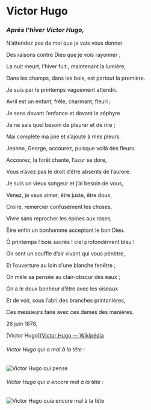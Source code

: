 # Victor Hugo



### *Après l’hiver Victor Hugo,*

N’attendez pas de moi que je vais vous donner

Des raisons contre Dieu que je vois rayonner ;

La nuit meurt, l’hiver fuit ; maintenant la lumière,

Dans les champs, dans les bois, est partout la première.



Je suis par le printemps vaguement attendri.

Avril est un enfant, frêle, charmant, fleuri ;

Je sens devant l’enfance et devant le zéphyre

Je ne sais quel besoin de pleurer et de rire ; 

Mai complète ma joie et s’ajoute à mes pleurs. 



Jeanne, George, accourez, puisque voilà des fleurs. 

Accourez, la forêt chante, l’azur se dore, 

Vous n’avez pas le droit d’être absents de l’aurore. 

Je suis un vieux songeur et j’ai besoin de vous, 

Venez, je veux aimer, être juste, être doux, 

Croire, remercier confusément les choses, 

Vivre sans reprocher les épines aux roses, 

Être enfin un bonhomme acceptant le bon Dieu. 



Ô printemps ! bois sacrés ! ciel profondément bleu ! 

On sent un souffle d’air vivant qui vous pénètre, 

Et l’ouverture au loin d’une blanche fenêtre ; 

On mêle sa pensée au clair-obscur des eaux ; 

On a le doux bonheur d’être avec les oiseaux 

Et de voir, sous l’abri des branches printanières, 

Ces messieurs faire avec ces dames des manières.



26 juin 1878,

 [Victor Hugo]([Victor Hugo — Wikipédia](https://fr.wikipedia.org/wiki/Victor_Hugo)





###### Victor Hugo qui a mal à la tête :

![Victor Hugo qui pense](C:\xampp\htdocs\TP_PHP\TP_VH\victor-hugo.jpg)





###### Victor Hugo qui a encore mal à la tête :

![Victor Hugo quia encore mal à la tête](C:\xampp\htdocs\TP_PHP\TP_VH\vh2.jpg)
